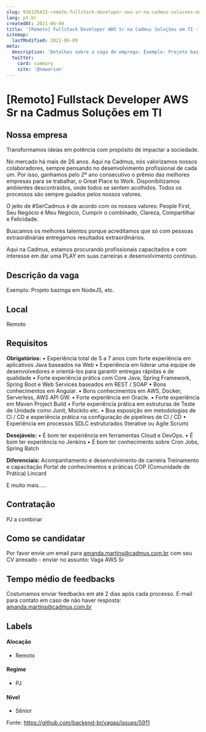 ```yaml
---
slug: 916335433-remoto-fullstack-developer-aws-sr-na-cadmus-solucoes-em-ti
lang: pt-br
createdAt: 2021-06-09
title: '[Remoto] Fullstack Developer AWS Sr na Cadmus Soluções em TI - Vaga de Emprego'
sitemap:
  lastModified: 2021-06-09
meta:
  description: 'Detalhes sobre a vaga de emprego: Exemplo: Projeto bazinga em NodeJS, etc.'
  twitter:
    card: summary
    site: '@nawarian'
---
```


# [Remoto] Fullstack Developer AWS Sr na Cadmus Soluções em TI

## Nossa empresa

Transformamos ideias em potência com propósito de impactar a sociedade.
 
No mercado há mais de 26 anos. Aqui na Cadmus, nós valorizamos nossos colaboradores, sempre pensando no desenvolvimento profissional de cada um.  Por isso, ganhamos pelo 2º ano consecutivo o prêmio das melhores empresas para se trabalhar, o Great Place to Work.
Disponibilizamos ambientes descontraídos, onde todos se sentem acolhidos. Todos os processos são sempre guiados pelos nossos valores. 
 
O jeito de #SerCadmus é de acordo com os nossos valores: People First, Seu Negócio é Meu Negócio, Cumprir o combinado, Clareza, Compartilhar e Felicidade.
 
Buscamos os melhores talentos porque acreditamos que só com pessoas extraordinárias entregamos resultados extraordinários.
 
Aqui na Cadmus, estamos procurando profissionais capacitados e com interesse em dar uma PLAY em suas carreiras e desenvolvimento contínuo.


## Descrição da vaga

Exemplo: Projeto bazinga em NodeJS, etc.

## Local

Remoto

## Requisitos

**Obrigatórios:**
•	Experiência total de 5 a 7 anos com forte experiência em aplicativos Java baseados na Web
•	Experiência em liderar uma equipe de desenvolvedores e orientá-los para garantir entregas rápidas e de qualidade
•	Forte experiência prática com Core Java, Spring Framework, Spring Boot e Web Services baseados em REST / SOAP
•	Bons conhecimentos em Angular.
•	Bons conhecimentos em AWS, Docker, Serverless, AWS API GW.
•	Forte experiência em Oracle.
•	Forte experiência em Maven Project Build
•	Forte experiência prática em estruturas de Teste de Unidade como Junit, Mockito etc.
•	Boa exposição em metodologias de CI / CD e experiência prática na configuração de pipelines de CI / CD
•	Experiência em processos SDLC estruturados (Iterative ou Agile Scrum)


**Desejáveis:**
•	É bom ter experiência em ferramentas Cloud e DevOps.
•	É bom ter experiência no Jenkins
•	É bom ter conhecimento sobre Cron Jobs, Spring Batch


**Diferenciais:**
Acompanhamento e desenvolvimento de carreira
Treinamento e capacitação
Portal de conhecimentos e práticas
COP (Comunidade de Prática)
Lincard

E muito mais…..


## Contratação

PJ a combinar

## Como se candidatar

Por favor envie um email para amanda.martins@cadmus.com.br com seu CV anexado - enviar no assunto: Vaga AWS Sr

## Tempo médio de feedbacks

Costumamos enviar feedbacks em até 2 dias após cada processo.
E-mail para contato em caso de não haver resposta: amanda.martins@cadmus.com.br

## Labels
<!-- retire os labels que não fazem sentido à vaga -->

#### Alocação
- Remoto

#### Regime
- PJ

#### Nível
- Sênior





Fonte: https://github.com/backend-br/vagas/issues/5911
